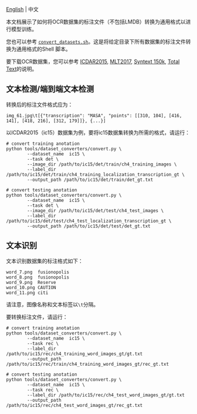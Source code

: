 [English](README.md) | 中文

本文档展示了如何将OCR数据集的标注文件（不包括LMDB）转换为通用格式以进行模型训练。

您也可以参考 [`convert_datasets.sh`](../../convert_datasets.sh)。这是将给定目录下所有数据集的标注文件转换为通用格式的Shell 脚本。

要下载OCR数据集，您可以参考 [ICDAR2015](../../docs/cn/datasets/icdar2015_CN.md), [MLT2017](../../docs/cn/datasets/mlt2017_CN.md), [Syntext 150k](../../docs/cn/datasets/syntext150k_CN.md), [Total Text](../../docs/cn/datasets/totaltext_CN.md)的说明。

## 文本检测/端到端文本检测

转换后的标注文件格式应为：
``` text
img_61.jpg\t[{"transcription": "MASA", "points": [[310, 104], [416, 141], [418, 216], [312, 179]]}, {...}]   
``` 

以ICDAR2015（ic15）数据集为例，要将ic15数据集转换为所需的格式，请运行：

``` shell
# convert training anotation
python tools/dataset_converters/convert.py \
        --dataset_name  ic15 \
        --task det \
        --image_dir /path/to/ic15/det/train/ch4_training_images \
        --label_dir /path/to/ic15/det/train/ch4_training_localization_transcription_gt \
        --output_path /path/to/ic15/det/train/det_gt.txt 
```

``` shell
# convert testing anotation
python tools/dataset_converters/convert.py \
        --dataset_name  ic15 \
        --task det \
        --image_dir /path/to/ic15/det/test/ch4_test_images \
        --label_dir /path/to/ic15/det/test/ch4_test_localization_transcription_gt \
        --output_path /path/to/ic15/det/test/det_gt.txt 
```

## 文本识别
文本识别数据集的标注格式如下：

```text 
word_7.png	fusionopolis
word_8.png	fusionopolis
word_9.png	Reserve
word_10.png	CAUTION
word_11.png	citi
```
请注意，图像名称和文本标签以`\t`分隔。

要转换标注文件，请运行：
``` shell
# convert training anotation
python tools/dataset_converters/convert.py \
        --dataset_name  ic15 \
        --task rec \
        --label_dir /path/to/ic15/rec/ch4_training_word_images_gt/gt.txt
        --output_path /path/to/ic15/rec/train/ch4_training_word_images_gt/rec_gt.txt 
```

``` shell
# convert testing anotation
python tools/dataset_converters/convert.py \
        --dataset_name  ic15 \
        --task rec \
        --label_dir /path/to/ic15/rec/ch4_test_word_images_gt/gt.txt
        --output_path /path/to/ic15/rec/ch4_test_word_images_gt/rec_gt.txt
```